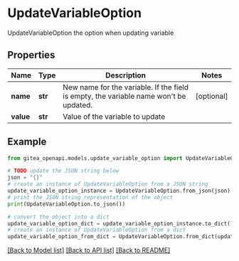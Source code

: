 # UpdateVariableOption

UpdateVariableOption the option when updating variable

## Properties

Name | Type | Description | Notes
------------ | ------------- | ------------- | -------------
**name** | **str** | New name for the variable. If the field is empty, the variable name won&#39;t be updated. | [optional] 
**value** | **str** | Value of the variable to update | 

## Example

```python
from gitea_openapi.models.update_variable_option import UpdateVariableOption

# TODO update the JSON string below
json = "{}"
# create an instance of UpdateVariableOption from a JSON string
update_variable_option_instance = UpdateVariableOption.from_json(json)
# print the JSON string representation of the object
print(UpdateVariableOption.to_json())

# convert the object into a dict
update_variable_option_dict = update_variable_option_instance.to_dict()
# create an instance of UpdateVariableOption from a dict
update_variable_option_from_dict = UpdateVariableOption.from_dict(update_variable_option_dict)
```
[[Back to Model list]](../README.md#documentation-for-models) [[Back to API list]](../README.md#documentation-for-api-endpoints) [[Back to README]](../README.md)


